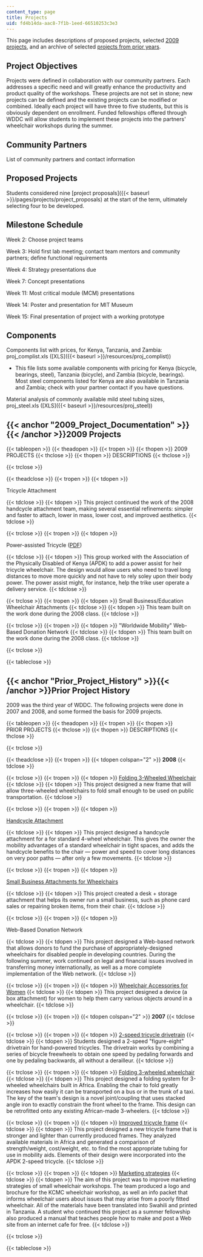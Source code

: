 ```yaml
---
content_type: page
title: Projects
uid: fd4b14da-aac8-7f1b-1eed-66510253c3e3
---
```


This page includes descriptions of proposed projects, selected [2009 projects](#2009_Project_Documentation), and an archive of selected [projects from prior years](#Prior_Project_History).

Project Objectives
------------------

Projects were defined in collaboration with our community partners. Each addresses a specific need and will greatly enhance the productivity and product quality of the workshops. These projects are not set in stone; new projects can be defined and the existing projects can be modified or combined. Ideally each project will have three to five students, but this is obviously dependent on enrollment. Funded fellowships offered through WDDC will allow students to implement these projects into the partners' wheelchair workshops during the summer.

Community Partners
------------------

List of community partners and contact information

Proposed Projects
-----------------

Students considered nine [project proposals]({{< baseurl >}}/pages/projects/project_proposals) at the start of the term, ultimately selecting four to be developed.

Milestone Schedule
------------------

Week 2: Choose project teams

Week 3: Hold first lab meeting; contact team mentors and community partners; define functional requirements

Week 4: Strategy presentations due

Week 7: Concept presentations

Week 11: Most critical module (MCM) presentations

Week 14: Poster and presentation for MIT Museum

Week 15: Final presentation of project with a working prototype

Components
----------

Components list with prices, for Kenya, Tanzania, and Zambia: proj\_complist.xls ([XLS]({{< baseurl >}}/resources/proj_complist))

*   This file lists some available components with pricing for Kenya (bicycle, bearings, steel), Tanzania (bicycle), and Zambia (bicycle, bearings). Most steel components listed for Kenya are also available in Tanzania and Zambia; check with your partner contact if you have questions.

Material analysis of commonly available mild steel tubing sizes, proj\_steel.xls ([XLS]({{< baseurl >}}/resources/proj_steel))

{{< anchor "2009_Project_Documentation" >}}{{< /anchor >}}2009 Projects
-----------------------------------------------------------------------

{{< tableopen >}}
{{< theadopen >}}
{{< tropen >}}
{{< thopen >}}
2009 PROJECTS
{{< thclose >}}
{{< thopen >}}
DESCRIPTIONS
{{< thclose >}}

{{< trclose >}}

{{< theadclose >}}
{{< tropen >}}
{{< tdopen >}}


Tricycle Attachment


{{< tdclose >}}
{{< tdopen >}}
This project continued the work of the 2008 handcycle attachment team, making several essential refinements: simpler and faster to attach, lower in mass, lower cost, and improved aesthetics.
{{< tdclose >}}

{{< trclose >}}
{{< tropen >}}
{{< tdopen >}}


Power-assisted Tricycle ([PDF](http://www.uwyo.edu/electrical/faculty-staff/steven-barrett/assist/uw_proj_beck.pdf))


{{< tdclose >}}
{{< tdopen >}}
This group worked with the Association of the Physically Disabled of Kenya (APDK) to add a power assist for heir tricycle wheelchair. The design would allow users who need to travel long distances to move more quickly and not have to rely soley upon their body power. The power assist might, for instance, help the trike user operate a delivery service.
{{< tdclose >}}

{{< trclose >}}
{{< tropen >}}
{{< tdopen >}}
Small Business/Education Wheelchair Attachments
{{< tdclose >}}
{{< tdopen >}}
This team built on the work done during the 2008 class.
{{< tdclose >}}

{{< trclose >}}
{{< tropen >}}
{{< tdopen >}}
"Worldwide Mobility" Web-Based Donation Network
{{< tdclose >}}
{{< tdopen >}}
This team built on the work done during the 2008 class.
{{< tdclose >}}

{{< trclose >}}

{{< tableclose >}}

{{< anchor "Prior_Project_History" >}}{{< /anchor >}}Prior Project History
--------------------------------------------------------------------------

2009 was the third year of WDDC. The following projects were done in 2007 and 2008, and some formed the basis for 2009 projects.

{{< tableopen >}}
{{< theadopen >}}
{{< tropen >}}
{{< thopen >}}
PRIOR PROJECTS
{{< thclose >}}
{{< thopen >}}
DESCRIPTIONS
{{< thclose >}}

{{< trclose >}}

{{< theadclose >}}
{{< tropen >}}
{{< tdopen colspan="2" >}}
**2008**
{{< tdclose >}}

{{< trclose >}}
{{< tropen >}}
{{< tdopen >}}
[Folding 3-Wheeled Wheelchair](http://wddc.foldingwc.googlepages.com/)
{{< tdclose >}}
{{< tdopen >}}
This project designed a new frame that will allow three-wheeled wheelchairs to fold small enough to be used on public transportation.
{{< tdclose >}}

{{< trclose >}}
{{< tropen >}}
{{< tdopen >}}


[Handcycle Attachment](http://mit.tricycle.googlepages.com/home)


{{< tdclose >}}
{{< tdopen >}}
This project designed a handcycle attachment for a for standard 4-wheel wheelchair. This gives the owner the mobility advantages of a standard wheelchair in tight spaces, and adds the handcycle benefits to the chair — power and speed to cover long distances on very poor paths — after only a few movements.
{{< tdclose >}}

{{< trclose >}}
{{< tropen >}}
{{< tdopen >}}


[Small Business Attachments for Wheelchairs](http://jruzevick.googlepages.com/proposedsolution)


{{< tdclose >}}
{{< tdopen >}}
This project created a desk + storage attachment that helps its owner run a small business, such as phone card sales or repairing broken items, from their chair.
{{< tdclose >}}

{{< trclose >}}
{{< tropen >}}
{{< tdopen >}}


Web-Based Donation Network


{{< tdclose >}}
{{< tdopen >}}
This project designed a Web-based network that allows donors to fund the purchase of appropriately-designed wheelchairs for disabled people in developing countries. During the following summer, work continued on legal and financial issues involved in transferring money internationally, as well as a more complete implementation of the Web network.
{{< tdclose >}}

{{< trclose >}}
{{< tropen >}}
{{< tdopen >}}
[Wheelchair Accessories for Women](http://wddc.women.googlepages.com/title)
{{< tdclose >}}
{{< tdopen >}}
This project designed a device (a box attachment) for women to help them carry various objects around in a wheelchair.
{{< tdclose >}}

{{< trclose >}}
{{< tropen >}}
{{< tdopen colspan="2" >}}
**2007**
{{< tdclose >}}

{{< trclose >}}
{{< tropen >}}
{{< tdopen >}}
[2-speed tricycle drivetrain](http://web.mit.edu/sp.784/www/Class%20Projects/2-speed%20trike/2-speed%20trike.html)
{{< tdclose >}}
{{< tdopen >}}
Students designed a 2-speed "figure-eight" drivetrain for hand-powered tricycles. The drivetrain works by combining a series of bicycle freewheels to obtain one speed by pedaling forwards and one by pedaling backwards, all without a derailleur.
{{< tdclose >}}

{{< trclose >}}
{{< tropen >}}
{{< tdopen >}}
[Folding 3-wheeled wheelchair](http://web.mit.edu/sp.784/www/Class%20Projects/Folding%20WC/Folding%20WC.html)
{{< tdclose >}}
{{< tdopen >}}
This project designed a folding system for 3-wheeled wheelchairs built in Africa. Enabling the chair to fold greatly increases how easily it can be transported on a bus or in the trunk of a taxi. The key of the team's design is a novel joint/coupling that uses stacked angle iron to exactly constrain the front wheel to the frame. This design can be retrofitted onto any existing African-made 3-wheelers.
{{< tdclose >}}

{{< trclose >}}
{{< tropen >}}
{{< tdopen >}}
[Improved tricycle frame](http://web.mit.edu/sp.784/www/Class%20Projects/Trike%20frame/Trike%20frame.html)
{{< tdclose >}}
{{< tdopen >}}
This project designed a new tricycle frame that is stronger and lighter than currently produced frames. They analyzed available materials in Africa and generated a comparison of strength/weight, cost/weight, etc. to find the most appropriate tubing for use in mobility aids. Elements of their design were incorporated into the APDK 2-speed tricycle.
{{< tdclose >}}

{{< trclose >}}
{{< tropen >}}
{{< tdopen >}}
[Marketing strategies](http://web.mit.edu/sp.784/www/Class%20Projects/Marketing/Marketing.html)
{{< tdclose >}}
{{< tdopen >}}
The aim of this project was to improve marketing strategies of small wheelchair workshops. The team produced a logo and brochure for the KCMC wheelchair workshop, as well an info packet that informs wheelchair users about issues that may arise from a poorly fitted wheelchair. All of the materials have been translated into Swahili and printed in Tanzania. A student who continued this project as a summer fellowship also produced a manual that teaches people how to make and post a Web site from an internet cafe for free.
{{< tdclose >}}

{{< trclose >}}

{{< tableclose >}}
